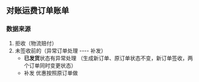 ## 对账运费订单账单

### 数据来源

1. 拒收（物流赔付）
2. 未签收前的（异常订单处理 ---- 补发）
    - **已发货**状态有异常处理 （生成新订单、原订单状态不变，新订单签收，两个订单同时变更状态）
    - 补发  优惠按照原订单做

